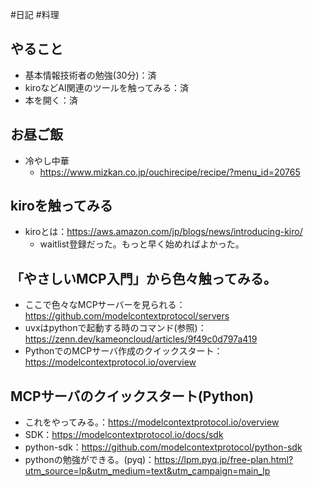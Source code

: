 #日記 #料理 

## やること
- 基本情報技術者の勉強(30分)：済
- kiroなどAI関連のツールを触ってみる：済
- 本を開く：済
## お昼ご飯
- 冷やし中華
	- https://www.mizkan.co.jp/ouchirecipe/recipe/?menu_id=20765

## kiroを触ってみる
- kiroとは：https://aws.amazon.com/jp/blogs/news/introducing-kiro/
	- waitlist登録だった。もっと早く始めればよかった。

## 「やさしいMCP入門」から色々触ってみる。
- ここで色々なMCPサーバーを見られる：https://github.com/modelcontextprotocol/servers
- uvxはpythonで起動する時のコマンド(参照)：https://zenn.dev/kameoncloud/articles/9f49c0d797a419
- PythonでのMCPサーバ作成のクイックスタート：https://modelcontextprotocol.io/overview

## MCPサーバのクイックスタート(Python)
- これをやってみる。：https://modelcontextprotocol.io/overview
- SDK：https://modelcontextprotocol.io/docs/sdk
- python-sdk：https://github.com/modelcontextprotocol/python-sdk
- pythonの勉強ができる。(pyq)：https://lpm.pyq.jp/free-plan.html?utm_source=lp&utm_medium=text&utm_campaign=main_lp